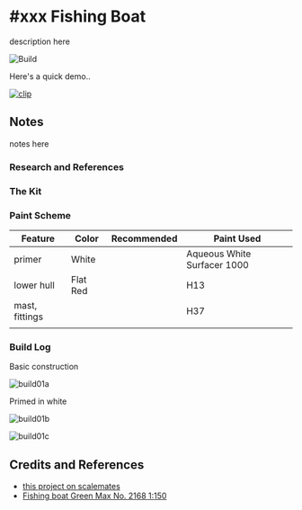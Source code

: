 # #xxx Fishing Boat

description here

![Build](./assets/FishingBoat2168_build.jpg?raw=true)

Here's a quick demo..

[![clip](https://img.youtube.com/vi/video_id/0.jpg)](https://www.youtube.com/watch?v=video_id)

## Notes

notes here

### Research and References

### The Kit

### Paint Scheme

| Feature               | Color                | Recommended | Paint Used |
|-----------------------|----------------------|-------------|------------|
| primer                | White                |             | Aqueous White Surfacer 1000 |
| lower hull            | Flat Red             |             | H13        |
| mast, fittings        |                      |             | H37        |
|                       |                      |             |            |

### Build Log

Basic construction

![build01a](./assets/build01a.jpg?raw=true)

Primed in white

![build01b](./assets/build01b.jpg?raw=true)

![build01c](./assets/build01c.jpg?raw=true)

## Credits and References

* [this project on scalemates](https://www.scalemates.com/profiles/mate.php?id=74137&p=projects&project=211751)
* [Fishing boat Green Max No. 2168 1:150](https://www.railwaymates.com/kits/green-max-2168-fishing-boat--1371995)

